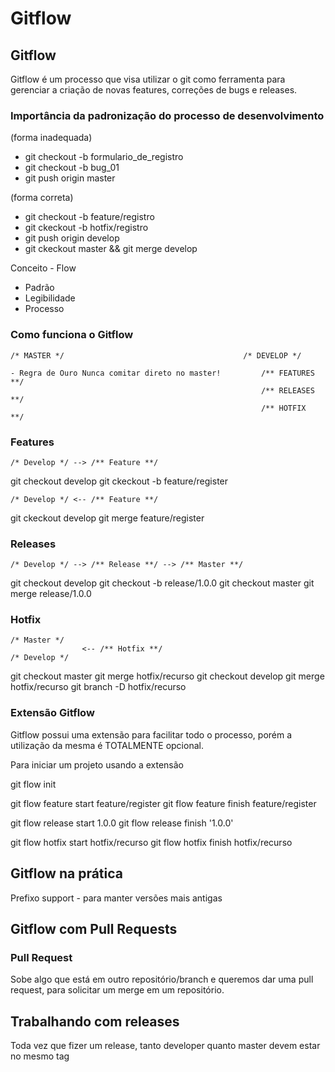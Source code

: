 # Gitflow

## Gitflow

Gitflow é um processo que visa utilizar o git como ferramenta para gerenciar a criação de novas features,
correções de bugs e releases.

### Importância da padronização do processo de desenvolvimento

(forma inadequada)
* git checkout -b formulario_de_registro
* git checkout -b bug_01
* git push origin master

(forma correta)
* git checkout -b feature/registro
* git ckeckout -b hotfix/registro
* git push origin develop
* git ckeckout master && git merge develop

Conceito - Flow

* Padrão
* Legibilidade
* Processo

### Como funciona o Gitflow

    /* MASTER */                                        /* DEVELOP */

    - Regra de Ouro Nunca comitar direto no master!         /** FEATURES **/
                                                            /** RELEASES **/
                                                            /** HOTFIX   **/


### Features

    /* Develop */ --> /** Feature **/

git checkout develop
git ckeckout -b feature/register

    /* Develop */ <-- /** Feature **/

git ckeckout develop
git merge feature/register

### Releases

    /* Develop */ --> /** Release **/ --> /** Master **/

git checkout develop
git checkout -b release/1.0.0
git checkout master
git merge release/1.0.0

### Hotfix

    /* Master */
                    <-- /** Hotfix **/
    /* Develop */

git checkout master
git merge hotfix/recurso
git checkout develop
git merge hotfix/recurso
git branch -D hotfix/recurso

### Extensão Gitflow

Gitflow possui uma extensão para facilitar todo o processo, porém a utilização da mesma
é TOTALMENTE opcional.


Para iniciar um projeto usando a extensão

git flow init

git flow feature start feature/register
git flow feature finish feature/register

git flow release start 1.0.0
git flow release finish '1.0.0'

git flow hotfix start hotfix/recurso
git flow hotfix finish hotfix/recurso

## Gitflow na prática

Prefixo support - para manter versões mais antigas

## Gitflow com Pull Requests

### Pull Request

Sobe algo que está em outro repositório/branch e queremos dar uma pull request, para solicitar um merge em um repositório.

## Trabalhando com releases

Toda vez que fizer um release, tanto developer quanto master devem estar no mesmo tag